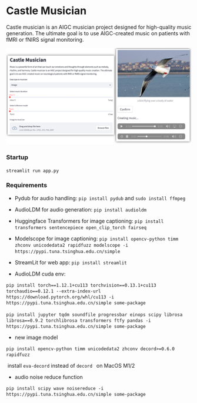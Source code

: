 # Castle Musician
Castle musician is an AIGC musician project designed for high-quality music generation. The ultimate goal is to use AIGC-created music on patients with fMRI or fNIRS signal monitoring.

![cover](src/assets/cover.png)

### Startup

`streamlit run app.py`



### Requirements

- Pydub for audio handling: `pip install pydub` and `sudo install ffmpeg`

- AudioLDM for audio generation: `pip install audioldm`

- Huggingface Transformers for image captioning: `pip install transformers sentencepiece open_clip_torch fairseq`

- Modelscope for image captioning: `pip install opencv-python timm zhconv unicodedata2 rapidfuzz modelscope -i https://pypi.tuna.tsinghua.edu.cn/simple `

- StreamLit for web app: `pip install streamlit`

- AudioLDM cuda env: 
```
pip install torch==1.12.1+cu113 torchvision==0.13.1+cu113 torchaudio==0.12.1 --extra-index-url https://download.pytorch.org/whl/cu113 -i https://pypi.tuna.tsinghua.edu.cn/simple some-package

pip install jupyter tqdm soundfile progressbar einops scipy librosa librosa==0.9.2 torchlibrosa transformers ftfy pandas -i https://pypi.tuna.tsinghua.edu.cn/simple some-package
```

- new image model
```
pip install opencv-python timm unicodedata2 zhconv decord>=0.6.0 rapidfuzz			
```

​		install `eva-decord` instead of `decord ` on MacOS M1/2

- audio noise reduce function

```
pip install scipy wave noisereduce -i https://pypi.tuna.tsinghua.edu.cn/simple some-package
```







